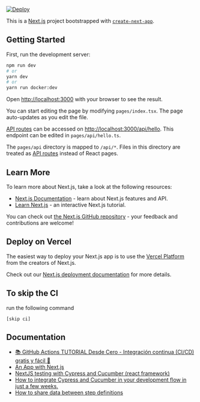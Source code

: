 [![Deploy](https://github.com/khru/emmanuelvalverde_blog/actions/workflows/deployment.yml/badge.svg)](https://github.com/khru/emmanuelvalverde_blog/actions/workflows/deployment.yml)

This is a [Next.js](https://nextjs.org/) project bootstrapped with [`create-next-app`](https://github.com/vercel/next.js/tree/canary/packages/create-next-app).

## Getting Started

First, run the development server:

```bash
npm run dev
# or
yarn dev
# or
yarn run docker:dev

```

Open [http://localhost:3000](http://localhost:3000) with your browser to see the result.

You can start editing the page by modifying `pages/index.tsx`. The page auto-updates as you edit the file.

[API routes](https://nextjs.org/docs/api-routes/introduction) can be accessed on [http://localhost:3000/api/hello](http://localhost:3000/api/hello). This endpoint can be edited in `pages/api/hello.ts`.

The `pages/api` directory is mapped to `/api/*`. Files in this directory are treated as [API routes](https://nextjs.org/docs/api-routes/introduction) instead of React pages.

## Learn More

To learn more about Next.js, take a look at the following resources:

- [Next.js Documentation](https://nextjs.org/docs) - learn about Next.js features and API.
- [Learn Next.js](https://nextjs.org/learn) - an interactive Next.js tutorial.

You can check out [the Next.js GitHub repository](https://github.com/vercel/next.js/) - your feedback and contributions are welcome!

## Deploy on Vercel

The easiest way to deploy your Next.js app is to use the [Vercel Platform](https://vercel.com/new?utm_medium=default-template&filter=next.js&utm_source=create-next-app&utm_campaign=create-next-app-readme) from the creators of Next.js.

Check out our [Next.js deployment documentation](https://nextjs.org/docs/deployment) for more details.

## To skip the CI
run the following command
```shell
[skip ci]
```

## Documentation

- [📚 GitHub Actions TUTORIAL Desde Cero - Integración continua (CI/CD) gratis y fácil 🚀](https://youtu.be/sIhm4YOMK6Q)
- [An App with Next.js](https://www.youtube.com/playlist?list=PLXI-025xKZRNM2n7aGpbMyhJRr3YRfIuN)
- [NextJS testing with Cypress and Cucumber (react framework)](https://youtu.be/JYy3g_tHm9I)
- [How to integrate Cypress and Cucumber in your development flow in just a few weeks.](https://itortv.medium.com/how-to-integrate-cypress-and-cucumber-in-your-development-flow-in-just-a-few-weeks-96a46ac9165a)
- [How to share data between step definitions](https://github.com/badeball/cypress-cucumber-preprocessor/pull/74/files)
